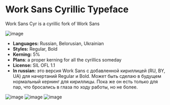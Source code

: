 # Work Sans Cyrillic Typeface
Work Sans Cyr is a cyrillic fork of Work Sans

![image](https://github.com/user-attachments/assets/6ad7adc4-943b-4cf7-bfa9-bc04f6718b9c)
  
- **Languages:** Russian, Belorusian, Ukrainian
- **Styles:** Regular, Bold
- **Kerning:** 5%
- **Plans**: a proper kerning for all the cyrillics someday
- **License:** SIL OFL 1.1
- **In russian:** это версия Work Sans с добавленной кириллицей (RU, BY, UA) для начертаний Regular и Bold. Может быть cделаю в будущем нормальный кернинг для кириллицы. Пока же он есть только для пар, что бросались в глаза по ходу работы, но не более.

![image](https://github.com/user-attachments/assets/2eecce02-eb13-4987-b646-5401d869ca4b)
![image](https://github.com/user-attachments/assets/b5df4010-67f2-4f72-a034-558c85d69cea)
![image](https://github.com/user-attachments/assets/da3ecaf2-85d4-49b7-8e55-9a9469793358)


